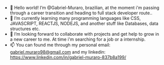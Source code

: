 - 👋 Hello world! I’m @Gabriel-Muraro, brazilian, at the moment i'm passing through a career transition and heading to full stack developer route..
- 🌱 I’m currently learning many programming languages like CSS, JAVASCRIPT, REACTJS, NODEJS, and another stuff like Databases, data structures etc.
- 💞️ I’m looking forward to collaborate with projects and get help to grow in a new career to me. At time i'm searching for a job or a internship.
- 📫 You can found me through my personal email: gabriel.muraro98@gmail.com and my linkedin: https://www.linkedin.com/in/gabriel-muraro-837b8a199/

